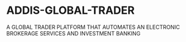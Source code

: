 # ADDIS-GLOBAL-TRADER
A GLOBAL TRADER PLATFORM THAT AUTOMATES AN ELECTRONIC BROKERAGE SERVICES AND INVESTMENT BANKING 
